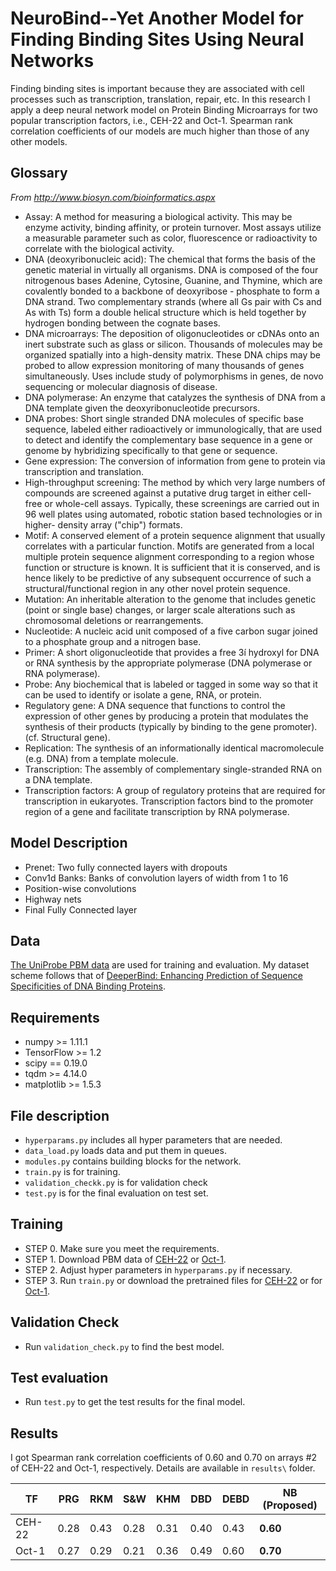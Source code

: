 # NeuroBind--Yet Another Model for Finding Binding Sites Using Neural Networks

Finding binding sites is important because they are associated with cell processes such as transcription, translation, repair, etc. In this research I apply a deep neural network model on Protein Binding Microarrays for two popular transcription factors, i.e., CEH-22 and Oct-1. Spearman rank correlation coefficients of our models are much higher than those of any other models.    

## Glossary
_From http://www.biosyn.com/bioinformatics.aspx_
* Assay: A method for measuring a biological activity. This may be enzyme activity, binding affinity, or protein turnover. Most assays utilize a measurable parameter such as color, fluorescence or radioactivity to correlate with the biological activity.
* DNA (deoxyribonucleic acid): The chemical that forms the basis of the genetic material in virtually all organisms. DNA is composed of the four nitrogenous bases Adenine, Cytosine, Guanine, and Thymine, which are covalently bonded to a backbone of deoxyribose - phosphate to form a DNA strand. Two complementary strands (where all Gs pair with Cs and As with Ts) form a double helical structure which is held together by hydrogen bonding between the cognate bases. 
* DNA microarrays: The deposition of oligonucleotides or cDNAs onto an inert substrate such as glass or silicon. Thousands of molecules may be organized spatially into a high-density matrix. These DNA chips may be probed to allow expression monitoring of many thousands of genes simultaneously. Uses include study of polymorphisms in genes, de novo sequencing or molecular diagnosis of disease.
* DNA polymerase: An enzyme that catalyzes the synthesis of DNA from a DNA template given the deoxyribonucleotide precursors.
* DNA probes: Short single stranded DNA molecules of specific base sequence, labeled either radioactively or immunologically, that are used to detect and identify the complementary base sequence in a gene or genome by hybridizing specifically to that gene or sequence. 
* Gene expression: The conversion of information from gene to protein via transcription and translation. 
* High-throughput screening: The method by which very large numbers of compounds are screened against a putative drug target in either cell-free or whole-cell assays. Typically, these screenings are carried out in 96 well plates using automated, robotic station based technologies or in higher- density array ("chip") formats. 
* Motif: A conserved element of a protein sequence alignment that usually correlates with a particular function. Motifs are generated from a local multiple protein sequence alignment corresponding to a region whose function or structure is known. It is sufficient that it is conserved, and is hence likely to be predictive of any subsequent occurrence of such a structural/functional region in any other novel protein sequence. 
* Mutation: An inheritable alteration to the genome that includes genetic (point or single base) changes, or larger scale alterations such as chromosomal deletions or rearrangements. 
* Nucleotide: A nucleic acid unit composed of a five carbon sugar joined to a phosphate group and a nitrogen base. 
* Primer: A short oligonucleotide that provides a free 3í hydroxyl for DNA or RNA synthesis by the appropriate polymerase (DNA polymerase or RNA polymerase). 
* Probe: Any biochemical that is labeled or tagged in some way so that it can be used to identify or isolate a gene, RNA, or protein. 
* Regulatory gene: A DNA sequence that functions to control the expression of other genes by producing a protein that modulates the synthesis of their products (typically by binding to the gene promoter). (cf. Structural gene). 
* Replication: The synthesis of an informationally identical macromolecule (e.g. DNA) from a template molecule.
* Transcription: The assembly of complementary single-stranded RNA on a DNA template.
* Transcription factors: A group of regulatory proteins that are required for transcription in eukaryotes. Transcription factors bind to the promoter region of a gene and facilitate transcription by RNA polymerase. 

## Model Description
 * Prenet: Two fully connected layers with dropouts
 * Conv1d Banks: Banks of convolution layers of width from 1 to 16
 * Position-wise convolutions
 * Highway nets
 * Final Fully Connected layer

## Data
[The UniProbe PBM data](http://thebrain.bwh.harvard.edu/pbms/webworks_pub/index.php) are used for training and evaluation.
My dataset scheme follows that of [DeeperBind: Enhancing Prediction of Sequence Specificities of DNA Binding Proteins](https://arxiv.org/pdf/1611.05777.pdf).

## Requirements
 * numpy >= 1.11.1
 * TensorFlow >= 1.2
 * scipy == 0.19.0
 * tqdm >= 4.14.0
 * matplotlib >= 1.5.3


## File description

 * `hyperparams.py` includes all hyper parameters that are needed.
 * `data_load.py` loads data and put them in queues.
 * `modules.py` contains building blocks for the network.
 * `train.py` is for training.
 * `validation_checkk.py` is for validation check
 * `test.py` is for the final evaluation on test set.

## Training
  * STEP 0. Make sure you meet the requirements.
  * STEP 1. Download PBM data of [CEH-22](http://thebrain.bwh.harvard.edu/pbms/webworks_pub/academic-license.php?file=NBT06/CEH-22/CEH-22.zip) or [Oct-1](http://thebrain.bwh.harvard.edu/pbms/webworks_pub/academic-license.php?file=NBT06/Oct-1/Oct-1.zip).
  * STEP 2. Adjust hyper parameters in `hyperparams.py` if necessary.
  * STEP 3. Run `train.py` or download the pretrained files for [CEH-22](https://u42868014.dl.dropboxusercontent.com/u/42868014/neurobind/log.zip) or for [Oct-1](https://u42868014.dl.dropboxusercontent.com/u/42868014/neurobind/Oct-1/log.zip).


## Validation Check
  * Run `validation_check.py` to find the best model.

## Test evaluation
  * Run `test.py` to get the test results for the final model.

## Results
I got Spearman rank correlation coefficients of 0.60 and 0.70 on arrays #2 of CEH-22 and Oct-1, respectively.
Details are available in `results\` folder.

| TF | PRG | RKM | S&W | KHM | DBD | DEBD | NB (Proposed) |
|--|--|--|--|--|--|--|--|
| CEH-22 | 0.28 | 0.43 | 0.28 | 0.31 | 0.40 | 0.43 | **0.60**|
| Oct-1 | 0.27 | 0.29 | 0.21 | 0.36 | 0.49 | 0.60 | **0.70**|





